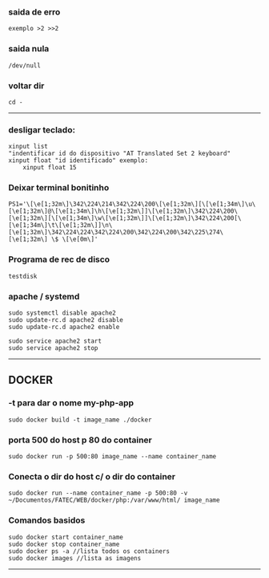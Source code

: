 ### saida de erro 
    exemplo >2 >>2
### saida nula 
    /dev/null

### voltar dir 
    cd -
---
### desligar teclado:
    xinput list
    "indentificar id do dispositivo "AT Translated Set 2 keyboard"
    xinput float "id identificado" exemplo:
        xinput float 15 


### Deixar terminal bonitinho

    PS1='\[\e[1;32m\]\342\224\214\342\224\200\[\e[1;32m\][\[\e[1;34m\]\u\[\e[1;32m\]@\[\e[1;34m\]\h\[\e[1;32m\]]\[\e[1;32m\]\342\224\200\[\e[1;32m\][\[\e[1;34m\]\w\[\e[1;32m\]]\[\e[1;32m\]\342\224\200[\[\e[1;34m\]\t\[\e[1;32m\]]\n\[\e[1;32m\]\342\224\224\342\224\200\342\224\200\342\225\274\[\e[1;32m\] \$ \[\e[0m\]'

### Programa de rec de disco

    testdisk

### apache / systemd
    sudo systemctl disable apache2
    sudo update-rc.d apache2 disable
    sudo update-rc.d apache2 enable

    sudo service apache2 start
    sudo service apache2 stop

---
## DOCKER
### -t para dar o nome my-php-app
    sudo docker build -t image_name ./docker

### porta 500 do host p 80 do container
    sudo docker run -p 500:80 image_name --name container_name

### Conecta o dir do host c/ o dir do container
    sudo docker run --name container_name -p 500:80 -v ~/Documentos/FATEC/WEB/docker/php:/var/www/html/ image_name 

### Comandos basidos
    sudo docker start container_name
    sudo docker stop container_name
    sudo docker ps -a //lista todos os containers
    sudo docker images //lista as imagens
--- 